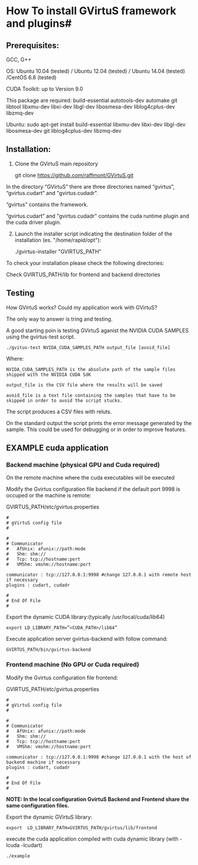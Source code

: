 # How To install GVirtuS framework and plugins#
## Prerequisites: ##
GCC, G++

OS: Ubuntu 10.04 (tested) /  Ubuntu  12.04 (tested) / Ubuntu 14.04 (tested)  /CentOS 6.8 (tested)

CUDA Toolkit: up to Version 9.0

This package are required:
    build-essential
    autotools-dev
    automake
    git
    libtool
    libxmu-dev
    libxi-dev
    libgl-dev
    libosmesa-dev
    liblog4cplus-dev
    libzmq-dev

Ubuntu:
sudo apt-get install build-essential libxmu-dev libxi-dev libgl-dev libosmesa-dev git liblog4cplus-dev libzmq-dev

## Installation: ##
1) Clone the GVirtuS main repository

    git clone https://github.com/raffmont/GVirtuS.git

In the directory “GVirtuS” there are three directories named “gvirtus”, “gvirtus.cudart” and "gvirtus.cudadr".

“gvirtus” contains the framework.

“gvirtus.cudart” and "gvirtus.cudadr" contains the cuda runtime plugin and the cuda driver plugin.


2) Launch the installer script indicating the destination folder of the installation (es. "/home/rapid/opt"):

    ./gvirtus-installer "GVIRTUS_PATH"

To check your installation please check the following directories:

Check GVIRTUS_PATH/lib for frontend and backend directories

## Testing ##

How GVirtuS works? Could my application work with GVirtuS?

The only way to answer is tring and testing.

A good starting poin is testing GVirtuS aganist the NVIDIA CUDA SAMPLES using the gvirtus-test script.

    ./gvitus-test NVIDA_CUDA_SAMPLES_PATH output_file [avoid_file]

Where:

    NVIDA_CUDA_SAMPLES_PATH is the absolute path of the sample files shipped with the NVIDIA CUDA SdK

    output_file is the CSV file where the results will be saved

    avoid_file is a text file containing the samples that have to be skipped in order to avoid the script stucks.

The script produces a CSV files with reluts.

On the standard output the script prints the error message generated by the sample. This could be used for debugging or in order to improve features.

## EXAMPLE cuda application ##

### Backend machine (physical GPU and Cuda required) ###

On the remote machine where the cuda executables will be executed

Modify the Gvirtus configuration file backend if the default port 9998 is occuped or the machine is remote:

GVIRTUS_PATH/etc/gvirtus.properties

    #
    # gVirtuS config file
    #
    
    #
    # Communicator
    #   AfUnix: afunix://path:mode
    #   Shm: shm://
    #   Tcp: tcp://hostname:port
    #   VMShm: vmshm://hostname:port
    
    communicator : tcp://127.0.0.1:9998 #change 127.0.0.1 with remote host if necessary
    plugins : cudart, cudadr
    
    #
    # End Of File
    #


Export the dynamic CUDA library:(typically /usr/local/cuda/lib64)


    export LD_LIBRARY_PATH=”<CUDA_PATH>/lib64” 

Execute application server gvirtus-backend with follow command:

    GVIRTUS_PATH/bin/gvirtus-backend

### Frontend machine (No GPU or Cuda required) ###

Modify the Gvirtus configuration file frontend:

GVIRTUS_PATH/etc/gvirtus.properties



    #
    # gVirtuS config file
    #
    
    #
    # Communicator
    #   AfUnix: afunix://path:mode
    #   Shm: shm://
    #   Tcp: tcp://hostname:port
    #   VMShm: vmshm://hostname:port
    
    communicator : tcp://127.0.0.1:9998 #change 127.0.0.1 with the host of backend machine if necessary
    plugins : cudart, cudadr
    
    #
    # End Of File
    #

**NOTE: In the local configuration GvirtuS Backend and Frontend share the same configuration files.**

Export the dynamic GVirtuS library:

    export  LD_LIBRARY_PATH=GVIRTUS_PATH/gvirtus/lib/frontend

execute the cuda application compiled with cuda dynamic library (with -lcuda -lcudart)

    ./example
